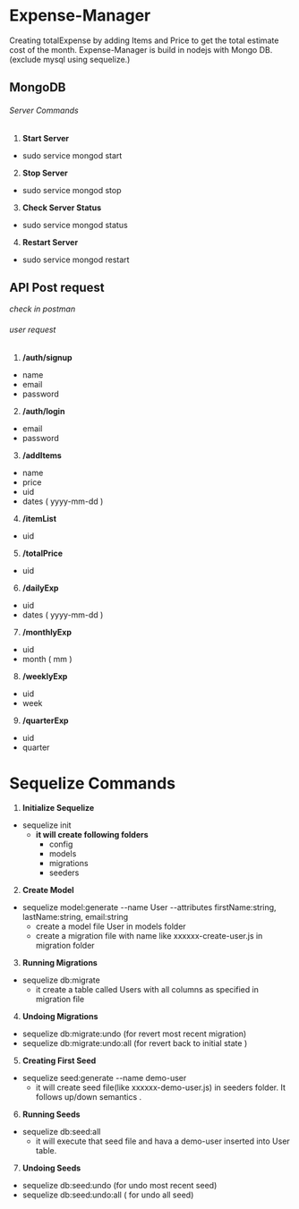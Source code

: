 # Expense-Manager
Creating totalExpense by adding Items and Price to get the total estimate cost of the month. Expense-Manager is build in nodejs with Mongo DB.(exclude mysql using sequelize.)


<!-- **SET Mysql sql_mode _ONLY_FULL_GROUP_BY = "";_**

**SET GLOBAL sql_mode=(SELECT REPLACE(@@sql_mode,'ONLY_FULL_GROUP_BY',''));** -->

## MongoDB

###### Server Commands

1. **Start Server**

- sudo service mongod start

2. **Stop Server**

- sudo service mongod stop

3. **Check Server Status**

- sudo service mongod status

4. **Restart Server**

- sudo service mongod restart

## API Post request
*check in postman*
###### user request

1. **/auth/signup**

- name 
- email 
- password

2. **/auth/login**

- email
- password

3. **/addItems**

- name
- price
- uid
- dates ( yyyy-mm-dd )

4. **/itemList**

- uid

5. **/totalPrice**

- uid

6. **/dailyExp**

- uid
- dates ( yyyy-mm-dd )

7. **/monthlyExp**

- uid
- month ( mm )

8. **/weeklyExp**

- uid
- week

9. **/quarterExp**

- uid 
- quarter

# Sequelize Commands

1. **Initialize Sequelize**

- sequelize init
    - **it will create following folders**
        - config
        - models
        - migrations
        - seeders

2. **Create Model**

- sequelize model:generate --name User --attributes firstName:string, lastName:string, email:string
    - create a model file User in models folder
    - create a migration file with name like xxxxxx-create-user.js in migration folder
    
3. **Running Migrations**
    
- sequelize db:migrate
    - it create a table called Users with all columns as specified in migration file
    
4. **Undoing Migrations**

- sequelize db:migrate:undo (for revert most recent migration)
- sequelize db:migrate:undo:all (for revert back to initial state )

5. **Creating First Seed**

- sequelize seed:generate --name demo-user
    - it will create seed file(like xxxxxx-demo-user.js) in seeders folder. It follows up/down semantics .
    
6. **Running Seeds**

- sequelize db:seed:all
    - it will execute that seed file and hava a demo-user inserted into User table.
    
7. **Undoing Seeds**

- sequelize db:seed:undo    (for undo most recent seed)
- sequelize db:seed:undo:all    ( for undo all seed)


